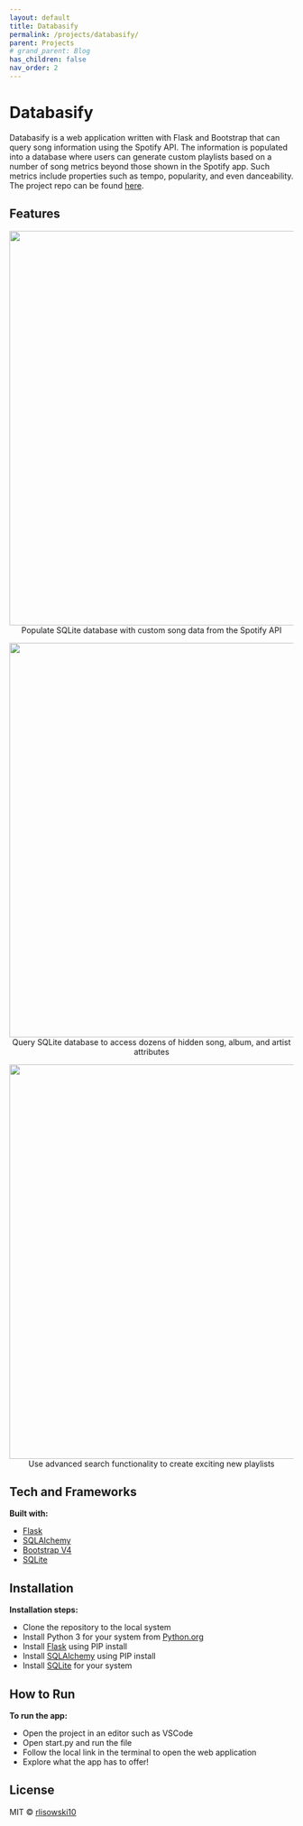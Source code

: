 ```yaml
---
layout: default
title: Databasify
permalink: /projects/databasify/
parent: Projects
# grand_parent: Blog
has_children: false
nav_order: 2
---
```


# Databasify
Databasify is a web application written with Flask and Bootstrap that can query song information using the Spotify API. 
The information is populated into a database where users can generate custom playlists based on a number of song metrics beyond those shown in the Spotify app.
Such metrics include properties such as tempo, popularity, and even danceability. 
The project repo can be found [here](https://github.com/rlisowski10/Databasify/).

## Features

<p align="center">
    <img src="https://drive.google.com/uc?export=view&id=1gMiSfANo4yEc2WxvfXkxjmnC5ezCCxys" width=700>
    <br/>
    Populate SQLite database with custom song data from the Spotify API
</p>

<p align="center">
    <img src="https://drive.google.com/uc?export=view&id=1NhMO1fqq2pT7EzLg7tfzse6H3Ns9nf0x" width=700>
    <br/>
    Query SQLite database to access dozens of hidden song, album, and artist attributes
</p>

<p align="center">
    <img src="https://drive.google.com/uc?export=view&id=1BebjK2eQ4FBrQpCvB1evKGzBVBp1a2TR" width=700>
    <br/>
    Use advanced search functionality to create exciting new playlists
</p>

## Tech and Frameworks
<b>Built with:</b>
- [Flask](https://pypi.org/project/Flask/)
- [SQLAlchemy](https://pypi.org/project/SQLAlchemy/)
- [Bootstrap V4](https://getbootstrap.com/docs/4.0/getting-started/introduction/)
- [SQLite](https://www.sqlite.org/index.html)

## Installation
<b>Installation steps:</b>
- Clone the repository to the local system
- Install Python 3 for your system from [Python.org](https://www.python.org/)
- Install [Flask](https://pypi.org/project/Flask/) using PIP install
- Install [SQLAlchemy](https://pypi.org/project/SQLAlchemy/) using PIP install
- Install [SQLite](https://www.sqlite.org/index.html) for your system

## How to Run
<b>To run the app:</b>
- Open the project in an editor such as VSCode
- Open start.py and run the file
- Follow the local link in the terminal to open the web application
- Explore what the app has to offer!

## License
MIT © [rlisowski10](https://github.com/rlisowski10/)
